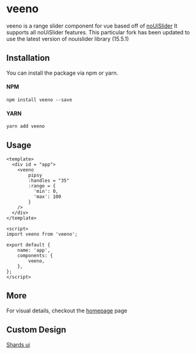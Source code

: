 # veeno

veeno is a range slider component for vue based off of 
[noUiSlider](https://github.com/leongersen/noUiSlider)
It supports all noUiSlider features.
This particular fork has been updated to use the latest version of nouislider library (15.5.1)

## Installation

You can install the package via npm or yarn.

#### NPM

```npm install veeno --save```

#### YARN

```yarn add veeno```

## Usage

```vue
<template>
  <div id = "app">
    <veeno
        pipsy
        :handles = "35"
        :range = {
          'min': 0,
          'max': 100
        }
    />
  </div>
</template>

<script>
import veeno from 'veeno';

export default {
    name: 'app',
    components: {
        veeno,
    },
};
</script>
```

## More

For visual details, checkout the [homepage](http://veeno.surge.sh/) page

## Custom Design
[Shards ui](https://codesandbox.io/s/n462y7lx94)
